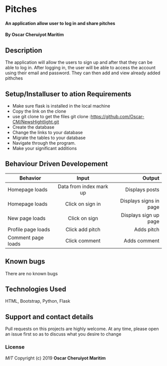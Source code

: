 # Pitches
#### An application allow user to log in and share pitches
#### By **Oscar Cheruiyot Maritim**
## Description
The application will allow the users to sign up and after that they can be able to log in. After logging in, the user  will be able to access the account using their email and password. They can then add and view already added pithches
## Setup/Installuser to ation Requirements
* Make sure flask is installed in the local machine
* Copy the link on the clone
* use git clone to get the files git clone :https://github.com/Oscar-CM/NewsHightlight.git
* Create the database
* Change the links to your database
* Migrate the tables to your database
* Navigate through the program.
* Make your significant additions
## Behaviour Driven Developement

| Behavior                    | Input                         | Output                                     |
|-----------------------------|:----------------------------: | ------------------------------------------:|
| Homepage loads              |  Data from index mark up      |  Displays posts                            |
| Homepage loads              |  Click on sign in             |  Displays signs in page                    |
| New page loads              |  Click on sign                |  Displays sign up page                     |
| Profile page loads          |  Click add pitch              |  Adds pitch                                |
| Comment page loads          |  Click comment                |  Adds comment                              |


## Known bugs
There are no known bugs
## Technologies Used
HTML, Bootstrap, Python,  Flask
## Support and contact details
Pull requests on this projects are highly welcome. At any time, please open an issue first so as to discuss what you desire to change
### License
*MIT*
Copyright (c) 2019 **Oscar Cheruiyot Maritim**

